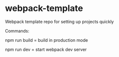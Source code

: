 # webpack-template
Webpack template repo for setting up projects quickly

Commands:

npm run build = build in production mode

npm run dev = start webpack dev server
